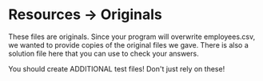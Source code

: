 # Resources -> Originals

These files are originals. Since your program will overwrite employees.csv, we wanted
to provide copies of the original files we gave. There is
also a solution file here that you can use to check your answers.

You should create ADDITIONAL test files! Don't just rely on these!